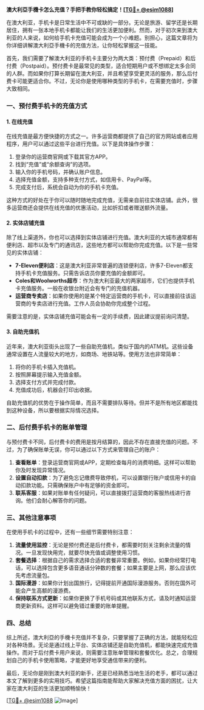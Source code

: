 **澳大利亞手機卡怎么充值？手把手教你轻松搞定！[[TG💪+ @esim1088](https://t.me/s/esim1088)]**

在澳大利亚，手机卡是日常生活中不可或缺的一部分。无论是旅游、留学还是长期居住，拥有一张本地手机卡都能让我们的生活更加便利。然而，对于初次来到澳大利亚的人来说，如何给手机卡充值可能会成为一个小难题。别担心，这篇文章将为你详细讲解澳大利亞手機卡的充值方法，让你轻松掌握这一技能。

首先，我们需要了解澳大利亚的手机卡主要分为两大类：预付费（Prepaid）和后付费（Postpaid）。预付费卡是最常见的类型，适合短期用户或不想绑定太多合同的人群。而如果你打算长期留在澳大利亚，并且希望享受更灵活的服务，那么后付费卡可能更适合你。不过，无论你是使用哪种类型的手机卡，在需要充值时，步骤大致相同。

### **一、预付费手机卡的充值方式**

#### **1. 在线充值**
在线充值是最方便快捷的方式之一。许多运营商都提供了自己的官方网站或者应用程序，用户可以通过这些平台进行充值。以下是具体操作步骤：

1. 登录你的运营商官网或下载其官方APP。
2. 找到“充值”或“余额查询”的选项。
3. 输入你的手机号码，并确认账户信息。
4. 选择充值金额，支持多种支付方式，如信用卡、PayPal等。
5. 完成支付后，系统会自动为你的手机卡充值。

这种方式的好处在于你可以随时随地完成充值，无需亲自前往实体店铺。此外，很多运营商还会提供在线充值的优惠活动，比如折扣或者赠送额外流量。

#### **2. 实体店铺充值**
除了线上渠道外，你也可以选择到实体店铺进行充值。澳大利亚的大城市通常都有便利店、超市以及专门的通讯店，这些地方都可以帮助你完成充值。以下是一些常见的实体店铺：

- **7-Eleven便利店**：这是澳大利亚非常普遍的连锁便利店，许多7-Eleven都支持手机卡充值服务。只需告诉店员你要充值的金额即可。
- **Coles和Woolworths超市**：作为澳大利亚最大的两家超市，它们也提供手机卡充值服务。一般在收银台附近会有专门的充值机器。
- **运营商专卖店**：如果你使用的是某个特定运营商的手机卡，可以直接前往该运营商的专卖店进行充值。工作人员会协助你完成整个过程。

需要注意的是，实体店铺充值可能会有一定的手续费，因此建议提前询问清楚。

#### **3. 自助充值机**
近年来，澳大利亚街头出现了一些自助充值机，类似于国内的ATM机。这些设备通常设置在人流量较大的地方，如商场、地铁站等。使用方法也非常简单：

1. 将你的手机卡插入充值机。
2. 按照屏幕提示输入充值金额。
3. 选择支付方式并完成付款。
4. 充值成功后，机器会打印出收据。

自助充值机的优势在于操作简单，而且不需要排队等待。但并不是所有地区都能找到这种设备，所以要根据实际情况选择。

### **二、后付费手机卡的账单管理**

与预付费卡不同，后付费卡的费用是按月结算的，因此不存在直接充值的问题。不过，为了确保账单无误，你可以通过以下方式来管理自己的账户：

1. **查看账单**：登录运营商官网或APP，定期检查每月的消费明细。这样可以帮助你及时发现异常情况。
2. **设置自动扣款**：为了避免忘记缴费导致停机，可以设置银行账户或信用卡的自动扣款功能。只需确保账户中有足够的资金即可。
3. **联系客服**：如果对账单有任何疑问，可以直接拨打运营商的客服热线进行咨询。他们会耐心解答你的问题。

### **三、其他注意事项**

在使用手机卡的过程中，还有一些细节需要特别注意：

1. **流量使用监控**：无论是预付费还是后付费卡，都需要时刻关注剩余流量的情况。一旦发现快用完，就要尽快充值或调整使用习惯。
2. **套餐选择**：根据自己的需求选择合适的套餐非常重要。例如，如果你经常打电话，可以选择包含更多语音通话分钟数的套餐；如果主要是上网，那么应该优先考虑流量包。
3. **国际漫游**：如果你计划出国旅行，记得提前开通国际漫游服务。否则在国外可能会产生高额的漫游费。
4. **保持联系方式更新**：如果你更换了手机号码或其他联系方式，请及时通知运营商更新资料。这样可以避免错过重要的账单提醒。

### **四、总结**

综上所述，澳大利亞的手機卡充值并不复杂，只要掌握了正确的方法，就能轻松应对各种场景。无论是通过线上平台、实体店铺还是自助充值机，都能快速完成充值操作。而对于后付费卡用户来说，则需要注意账单管理和套餐优化。总之，合理规划自己的手机卡使用策略，才能更好地享受通信带来的便利。

最后，无论你是刚到澳大利亚的新手，还是已经熟悉当地生活的老手，都可以通过本文了解到更多的实用技巧。希望这篇指南能帮助大家解决充值方面的困扰，让大家在澳大利亚的生活更加顺畅愉快！

[[TG💪+ @esim1088](https://t.me/s/esim1088) ![Image](https://i.postimg.cc/4NQfJmqS/Snipaste-2025-05-13-00-14-12.png)]